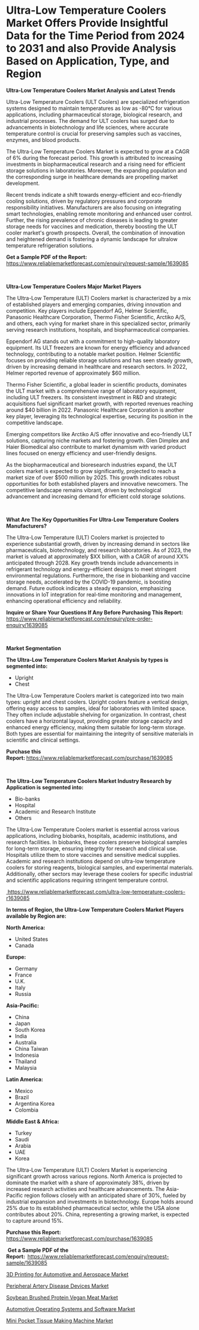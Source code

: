 <p><h1>Ultra-Low Temperature Coolers Market Offers Provide Insightful Data for the Time Period from 2024 to 2031 and also Provide Analysis Based on Application, Type, and Region</h1></p><p><strong>Ultra-Low Temperature Coolers Market Analysis and Latest Trends</strong></p>
<p><p>Ultra-Low Temperature Coolers (ULT Coolers) are specialized refrigeration systems designed to maintain temperatures as low as -80°C for various applications, including pharmaceutical storage, biological research, and industrial processes. The demand for ULT coolers has surged due to advancements in biotechnology and life sciences, where accurate temperature control is crucial for preserving samples such as vaccines, enzymes, and blood products. </p><p>The Ultra-Low Temperature Coolers Market is expected to grow at a CAGR of 6% during the forecast period. This growth is attributed to increasing investments in biopharmaceutical research and a rising need for efficient storage solutions in laboratories. Moreover, the expanding population and the corresponding surge in healthcare demands are propelling market development. </p><p>Recent trends indicate a shift towards energy-efficient and eco-friendly cooling solutions, driven by regulatory pressures and corporate responsibility initiatives. Manufacturers are also focusing on integrating smart technologies, enabling remote monitoring and enhanced user control. Further, the rising prevalence of chronic diseases is leading to greater storage needs for vaccines and medication, thereby boosting the ULT cooler market's growth prospects. Overall, the combination of innovation and heightened demand is fostering a dynamic landscape for ultralow temperature refrigeration solutions.</p></p>
<p><strong>Get a Sample PDF of the Report:&nbsp;</strong> <a href="https://www.reliablemarketforecast.com/enquiry/request-sample/1639085?utm_campaign=1169&utm_medium=2&utm_source=Github&utm_content=ia&utm_term=07122024&utm_id=ultra-low-temperature-coolers">https://www.reliablemarketforecast.com/enquiry/request-sample/1639085</a></p>
<p>&nbsp;</p>
<p><strong>Ultra-Low Temperature Coolers Major Market Players</strong></p>
<p><p>The Ultra-Low Temperature (ULT) Coolers market is characterized by a mix of established players and emerging companies, driving innovation and competition. Key players include Eppendorf AG, Helmer Scientific, Panasonic Healthcare Corporation, Thermo Fisher Scientific, Arctiko A/S, and others, each vying for market share in this specialized sector, primarily serving research institutions, hospitals, and biopharmaceutical companies.</p><p>Eppendorf AG stands out with a commitment to high-quality laboratory equipment. Its ULT freezers are known for energy efficiency and advanced technology, contributing to a notable market position. Helmer Scientific focuses on providing reliable storage solutions and has seen steady growth, driven by increasing demand in healthcare and research sectors. In 2022, Helmer reported revenue of approximately $60 million.</p><p>Thermo Fisher Scientific, a global leader in scientific products, dominates the ULT market with a comprehensive range of laboratory equipment, including ULT freezers. Its consistent investment in R&D and strategic acquisitions fuel significant market growth, with reported revenues reaching around $40 billion in 2022. Panasonic Healthcare Corporation is another key player, leveraging its technological expertise, securing its position in the competitive landscape.</p><p>Emerging competitors like Arctiko A/S offer innovative and eco-friendly ULT solutions, capturing niche markets and fostering growth. Glen Dimplex and Haier Biomedical also contribute to market dynamism with varied product lines focused on energy efficiency and user-friendly designs.</p><p>As the biopharmaceutical and bioresearch industries expand, the ULT coolers market is expected to grow significantly, projected to reach a market size of over $500 million by 2025. This growth indicates robust opportunities for both established players and innovative newcomers. The competitive landscape remains vibrant, driven by technological advancement and increasing demand for efficient cold storage solutions.</p></p>
<p>&nbsp;</p>
<p><strong>What Are The Key Opportunities For Ultra-Low Temperature Coolers Manufacturers?</strong></p>
<p><p>The Ultra-Low Temperature (ULT) Coolers market is projected to experience substantial growth, driven by increasing demand in sectors like pharmaceuticals, biotechnology, and research laboratories. As of 2023, the market is valued at approximately $XX billion, with a CAGR of around XX% anticipated through 2028. Key growth trends include advancements in refrigerant technology and energy-efficient designs to meet stringent environmental regulations. Furthermore, the rise in biobanking and vaccine storage needs, accelerated by the COVID-19 pandemic, is boosting demand. Future outlook indicates a steady expansion, emphasizing innovations in IoT integration for real-time monitoring and management, enhancing operational efficiency and reliability.</p></p>
<p><strong>Inquire or Share Your Questions If Any Before Purchasing This Report:</strong> <a href="https://www.reliablemarketforecast.com/enquiry/pre-order-enquiry/1639085?utm_campaign=1169&utm_medium=2&utm_source=Github&utm_content=ia&utm_term=07122024&utm_id=ultra-low-temperature-coolers">https://www.reliablemarketforecast.com/enquiry/pre-order-enquiry/1639085</a></p>
<p>&nbsp;</p>
<p><strong>Market Segmentation</strong></p>
<p><strong>The Ultra-Low Temperature Coolers Market Analysis by types is segmented into:</strong></p>
<p><ul><li>Upright</li><li>Chest</li></ul></p>
<p><p>The Ultra-Low Temperature Coolers market is categorized into two main types: upright and chest coolers. Upright coolers feature a vertical design, offering easy access to samples, ideal for laboratories with limited space. They often include adjustable shelving for organization. In contrast, chest coolers have a horizontal layout, providing greater storage capacity and enhanced energy efficiency, making them suitable for long-term storage. Both types are essential for maintaining the integrity of sensitive materials in scientific and clinical settings.</p></p>
<p><strong>Purchase this Report:&nbsp;</strong><a href="https://www.reliablemarketforecast.com/purchase/1639085?utm_campaign=1169&utm_medium=2&utm_source=Github&utm_content=ia&utm_term=07122024&utm_id=ultra-low-temperature-coolers">https://www.reliablemarketforecast.com/purchase/1639085</a></p>
<p>&nbsp;</p>
<p><strong>The Ultra-Low Temperature Coolers Market Industry Research by Application is segmented into:</strong></p>
<p><ul><li>Bio-banks</li><li>Hospital</li><li>Academic and Research Institute</li><li>Others</li></ul></p>
<p><p>The Ultra-Low Temperature Coolers market is essential across various applications, including biobanks, hospitals, academic institutions, and research facilities. In biobanks, these coolers preserve biological samples for long-term storage, ensuring integrity for research and clinical use. Hospitals utilize them to store vaccines and sensitive medical supplies. Academic and research institutions depend on ultra-low temperature coolers for storing reagents, biological samples, and experimental materials. Additionally, other sectors may leverage these coolers for specific industrial and scientific applications requiring stringent temperature control.</p></p>
<p><a href="https://www.reliablemarketforecast.com/ultra-low-temperature-coolers-r1639085?utm_campaign=1169&utm_medium=2&utm_source=Github&utm_content=ia&utm_term=07122024&utm_id=ultra-low-temperature-coolers">&nbsp;https://www.reliablemarketforecast.com/ultra-low-temperature-coolers-r1639085</a></p>
<p><strong>In terms of Region, the Ultra-Low Temperature Coolers Market Players available by Region are:</strong></p>
<p>
    <p> <strong> North America: </strong>
        <ul>
            <li>United States</li>
            <li>Canada</li>
        </ul>
        </p> 
    <p> <strong> Europe: </strong>
        <ul>
            <li>Germany</li>
            <li>France</li>
            <li>U.K.</li>
            <li>Italy</li>
            <li>Russia</li>
        </ul>
        </p> 
    <p> <strong> Asia-Pacific: </strong>
        <ul>
            <li>China</li>
            <li>Japan</li>
            <li>South Korea</li>
            <li>India</li>
            <li>Australia</li>
            <li>China Taiwan</li>
            <li>Indonesia</li>
            <li>Thailand</li>
            <li>Malaysia</li>
        </ul>
        </p> 
    <p> <strong> Latin America: </strong>
        <ul>
            <li>Mexico</li>
            <li>Brazil</li>
            <li>Argentina Korea</li>
            <li>Colombia</li>
        </ul>
        </p> 
    <p> <strong> Middle East & Africa: </strong>
        <ul>
            <li>Turkey</li>
            <li>Saudi</li>
            <li>Arabia</li>
            <li>UAE</li>
            <li>Korea</li>
        </ul>
    </p>
    </p>
<p><p>The Ultra-Low Temperature (ULT) Coolers Market is experiencing significant growth across various regions. North America is projected to dominate the market with a share of approximately 38%, driven by increased research activities and healthcare advancements. The Asia-Pacific region follows closely with an anticipated share of 30%, fueled by industrial expansion and investments in biotechnology. Europe holds around 25% due to its established pharmaceutical sector, while the USA alone contributes about 20%. China, representing a growing market, is expected to capture around 15%.</p></p>
<p><strong>Purchase this Report: </strong><a href="https://www.reliablemarketforecast.com/purchase/1639085?utm_campaign=1169&utm_medium=2&utm_source=Github&utm_content=ia&utm_term=07122024&utm_id=ultra-low-temperature-coolers">https://www.reliablemarketforecast.com/purchase/1639085</a></p>
<p>&nbsp;<strong>Get a Sample PDF of the Report:&nbsp;&nbsp;</strong><a href="https://www.reliablemarketforecast.com/enquiry/request-sample/1639085?utm_campaign=1169&utm_medium=2&utm_source=Github&utm_content=ia&utm_term=07122024&utm_id=ultra-low-temperature-coolers">https://www.reliablemarketforecast.com/enquiry/request-sample/1639085</a></p>
<p><strong></strong></p>
<p><p><a href="https://www.linkedin.com/pulse/3d-printing-automotive-aerospace-market-expansion-industry-rtgke?utm_campaign=1169&utm_medium=2&utm_source=Github&utm_content=ia&utm_term=07122024&utm_id=ultra-low-temperature-coolers">3D Printing for Automotive and Aerospace Market</a></p><p><a href="https://github.com/pizolina/Market-Research-Report-List-6/blob/main/peripheral-artery-disease-devices-market.md?utm_campaign=1169&utm_medium=2&utm_source=Github&utm_content=ia&utm_term=07122024&utm_id=ultra-low-temperature-coolers">Peripheral Artery Disease Devices Market</a></p><p><a href="https://issuu.com/reportprime-2/docs/soybean-brushed-protein-vegan-meat-market-size-203?utm_campaign=1169&utm_medium=2&utm_source=Github&utm_content=ia&utm_term=07122024&utm_id=ultra-low-temperature-coolers">Soybean Brushed Protein Vegan Meat Market</a></p><p><a href="https://www.linkedin.com/pulse/automotive-insight-dial-hexdf?utm_campaign=1169&utm_medium=2&utm_source=Github&utm_content=ia&utm_term=07122024&utm_id=ultra-low-temperature-coolers">Automotive Operating Systems and Software Market</a></p><p><a href="https://issuu.com/reportprime-2/docs/mini-pocket-tissue-making-machine-market-size-2030?utm_campaign=1169&utm_medium=2&utm_source=Github&utm_content=ia&utm_term=07122024&utm_id=ultra-low-temperature-coolers">Mini Pocket Tissue Making Machine Market</a></p></p>